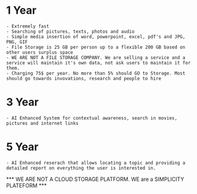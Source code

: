 # 1 Year
    - Extremely fast
    - Searching of pictures, texts, photos and audio
    - Simple media insertion of word, powerpoint, excel, pdf's and JPG, PNG, GIF
    - File Storage is 25 GB per person up to a flexible 200 GB based on other users surplus space
    - WE ARE NOT A FILE STORAGE COMPANY. We are selling a service and a service will maintain it's own data, not ask users to maintain it for them.
    - Charging 75$ per year. No more than 5% should GO to Storage. Most should go towards invovations, research and people to hire
# 3 Year
    - AI Enhanced System for contextual awareness, search in movies, pictures and internet links
# 5 Year
    - AI Enhanced reserach that allows locating a topic and providing a detailed report on everything the user is interested in.


*** WE ARE NOT A CLOUD STORAGE PLATFORM. WE are a SIMPLICITY PLATEFORM ***
